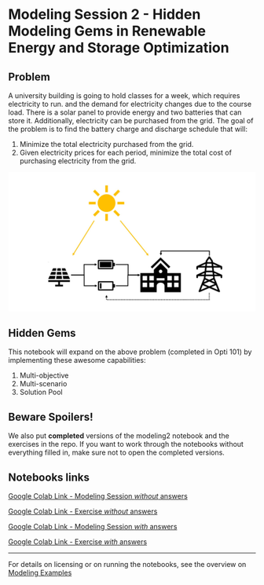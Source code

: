 # Modeling Session 2 - Hidden Modeling Gems in Renewable Energy and Storage Optimization

## Problem
A university building is going to hold classes for a week, which requires electricity to run. and the demand for electricity changes due to the course load. There is a solar panel to provide energy and two batteries that can store it. Additionally, electricity can be purchased from the grid. The goal of the problem is to find the battery charge and discharge schedule that will:
1. Minimize the total electricity purchased from the grid.
2. Given electricity prices for each period, minimize the total cost of purchasing electricity from the grid. 
<img src="modeling2_pic.jpg" alt="Markdown Monster icon"/>

## Hidden Gems
This notebook will expand on the above problem (completed in Opti 101) by implementing these awesome capabilities:
1. Multi-objective
2. Multi-scenario
3. Solution Pool 

## Beware Spoilers!
We also put **completed** versions of the modeling2 notebook and the exercises in the repo. If you want to work through the notebooks without everything filled in, make sure not to open the completed versions.

## Notebooks links

[Google Colab Link - Modeling Session *without* answers](https://colab.research.google.com/github/Gurobi/modeling-examples/blob/master/optimization201/Modeling_Session_2/modeling2.ipynb)

[Google Colab Link - Exercise *without* answers](https://colab.research.google.com/github/Gurobi/modeling-examples/blob/master/optimization201/Modeling_Session_2/exercise_Set2.ipynb)

[Google Colab Link - Modeling Session *with* answers](https://colab.research.google.com/github/Gurobi/modeling-examples/blob/master/optimization201/Modeling_Session_2/completed_modeling2.ipynb)

[Google Colab Link - Exercise *with* answers](https://colab.research.google.com/github/Gurobi/modeling-examples/blob/master/optimization201/Modeling_Session_2/completed_exercise_Set2.ipynb)

----
For details on licensing or on running the notebooks, see the overview on [Modeling Examples](../../)

